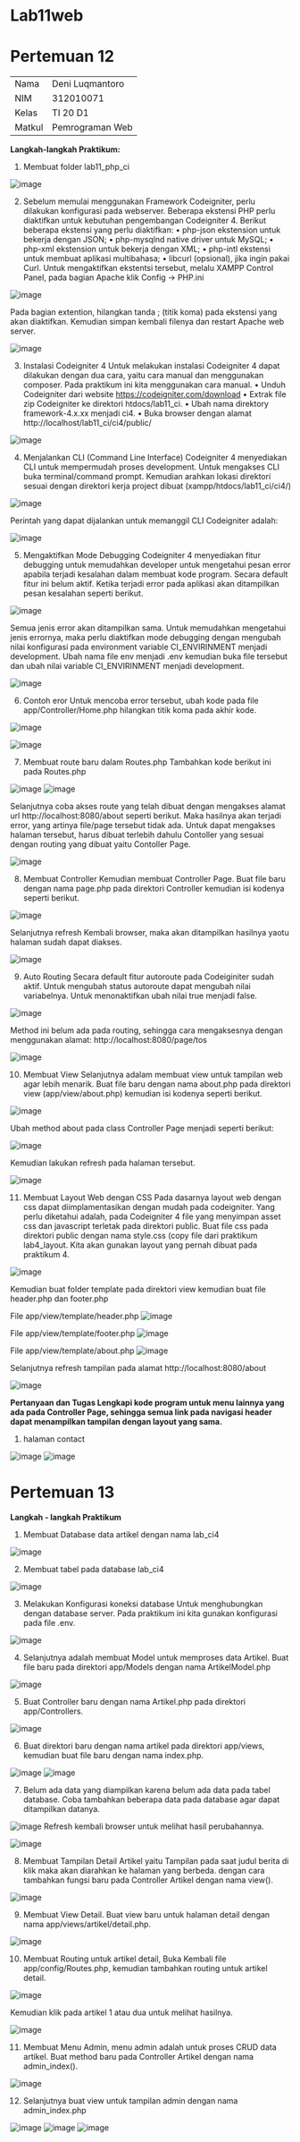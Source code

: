 # Lab11web

# Pertemuan 12
<table>
  <tr>
    <td>Nama</td>
    <td>Deni Luqmantoro</td>
  </tr>
  <tr>
    <td>NIM</td>
    <td>312010071</td>
  </tr>
  <tr>
    <td>Kelas</td>
    <td>TI 20 D1</td>
  </tr>
  <tr>
    <td>Matkul</td>
    <td>Pemrograman Web</td>
  </tr>
</table>

<b>Langkah-langkah Praktikum:</b>

1.	Membuat folder lab11_php_ci

![image](https://user-images.githubusercontent.com/101716699/172664509-2048a048-7cfe-4b37-9b4a-7cddfe397c20.png)
 
2.	Sebelum memulai menggunakan Framework Codeigniter, perlu dilakukan konfigurasi
pada webserver. Beberapa ekstensi PHP perlu diaktifkan untuk kebutuhan
pengembangan Codeigniter 4.
Berikut beberapa ekstensi yang perlu diaktifkan:
• php-json ekstension untuk bekerja dengan JSON;
• php-mysqlnd native driver untuk MySQL;
• php-xml ekstension untuk bekerja dengan XML;
• php-intl ekstensi untuk membuat aplikasi multibahasa;
• libcurl (opsional), jika ingin pakai Curl.
Untuk mengaktifkan ekstentsi tersebut, melalu XAMPP Control Panel, pada bagian
Apache klik Config -> PHP.ini
 
![image](https://user-images.githubusercontent.com/101716699/173289689-ed7a62c5-d332-4614-b4ad-5eb5d8d16fb1.png)


Pada bagian extention, hilangkan tanda ; (titik koma) pada ekstensi yang akan
diaktifkan. Kemudian simpan kembali filenya dan restart Apache web server.

![image](https://user-images.githubusercontent.com/101716699/173289847-98db785c-b873-4aeb-a456-1b422a97d552.png)

3.	Instalasi Codeigniter 4
Untuk melakukan instalasi Codeigniter 4 dapat dilakukan dengan dua cara, yaitu cara
manual dan menggunakan composer. Pada praktikum ini kita menggunakan cara
manual.
•	Unduh Codeigniter dari website https://codeigniter.com/download 
•	Extrak file zip Codeigniter ke direktori htdocs/lab11_ci.
•	Ubah nama direktory framework-4.x.xx menjadi ci4.
•	Buka browser dengan alamat http://localhost/lab11_ci/ci4/public/

 ![image](https://user-images.githubusercontent.com/101716699/172665050-305736ca-bce8-457b-b165-7899e9001a7a.png)

4.	Menjalankan CLI (Command Line Interface)
Codeigniter 4 menyediakan CLI untuk mempermudah proses development. Untuk mengakses CLI buka terminal/command prompt. Kemudian arahkan lokasi direktori sesuai dengan direktori kerja project dibuat (xampp/htdocs/lab11_ci/ci4/)
 
![image](https://user-images.githubusercontent.com/101716699/172665124-3cebdc57-cb4a-412f-a1a4-eff50211e60f.png)

Perintah yang dapat dijalankan untuk memanggil CLI Codeigniter adalah:
 
![image](https://user-images.githubusercontent.com/101716699/172665173-9db9ae0e-1981-4f23-9345-6884f4fed844.png)

5.	Mengaktifkan Mode Debugging
Codeigniter 4 menyediakan fitur debugging untuk memudahkan developer untuk
mengetahui pesan error apabila terjadi kesalahan dalam membuat kode program.
Secara default fitur ini belum aktif. Ketika terjadi error pada aplikasi akan ditampilkan
pesan kesalahan seperti berikut.

![image](https://user-images.githubusercontent.com/101716699/172665258-caf60f34-6081-4fbd-abfa-6650c937b1f7.png)

Semua jenis error akan ditampilkan sama. Untuk memudahkan mengetahui jenis
errornya, maka perlu diaktifkan mode debugging dengan mengubah nilai konfigurasi
pada environment variable CI_ENVIRINMENT menjadi development.
Ubah nama file env menjadi .env kemudian buka file tersebut dan ubah nilai variable
CI_ENVIRINMENT menjadi development.
 
![image](https://user-images.githubusercontent.com/101716699/172665358-20b10dea-4e15-41eb-b41f-2d846e320972.png)

6.	Contoh eror
Untuk mencoba error tersebut, ubah kode pada file
app/Controller/Home.php hilangkan titik koma pada akhir kode.
 
![image](https://user-images.githubusercontent.com/101716699/172665419-ec7668c7-7a05-4ce0-966b-0802cd2a8123.png)

![image](https://user-images.githubusercontent.com/101716699/172665505-d61a8a8f-bac6-4124-87c8-642e4b41852c.png)

7.	Membuat route baru dalam Routes.php
Tambahkan kode berikut ini pada Routes.php
 
![image](https://user-images.githubusercontent.com/101716699/172666159-73729cf5-6d64-40b2-bfae-d22f1c05d06b.png)
![image](https://user-images.githubusercontent.com/101716699/172666177-5f8eca03-c057-4101-a11f-cd405ab0bcff.png)

Selanjutnya coba akses route yang telah dibuat dengan mengakses alamat url http://localhost:8080/about seperti berikut. Maka hasilnya akan terjadi error, yang artinya file/page tersebut tidak ada. Untuk dapat mengakses halaman tersebut, harus dibuat terlebih dahulu Contoller yang sesuai dengan routing yang dibuat yaitu Contoller Page.

![image](https://user-images.githubusercontent.com/101716699/173296396-77f1366b-8b16-4568-b0af-9caeac20e36d.png)

8.	Membuat Controller
Kemudian membuat Controller Page. Buat file baru dengan nama page.php
pada direktori Controller kemudian isi kodenya seperti berikut.

![image](https://user-images.githubusercontent.com/101716699/172666390-60ee11f5-02c8-4bf4-8ce9-1b5860813cc0.png)

Selanjutnya refresh Kembali browser, maka akan ditampilkan hasilnya yaotu halaman
sudah dapat diakses.

![image](https://user-images.githubusercontent.com/101716699/173297298-52ccd65a-6799-4b84-a200-c55a89977bf7.png)

9.	Auto Routing
Secara default fitur autoroute pada Codeiginiter sudah aktif. Untuk mengubah status
autoroute dapat mengubah nilai variabelnya. Untuk menonaktifkan ubah nilai true
menjadi false.
 
![image](https://user-images.githubusercontent.com/101716699/172666735-186debab-c22c-48f1-bc9d-e490927a14f5.png)

Method ini belum ada pada routing, sehingga cara mengaksesnya dengan menggunakan
alamat: http://localhost:8080/page/tos

![image](https://user-images.githubusercontent.com/101716699/173297926-0013d69b-bc77-4651-a4f7-109e81b766d0.png)
 
10.	Membuat View
Selanjutnya adalam membuat view untuk tampilan web agar lebih menarik. Buat file
baru dengan nama about.php pada direktori view (app/view/about.php) kemudian isi
kodenya seperti berikut.
 
![image](https://user-images.githubusercontent.com/101716699/172666820-1fc2b8b5-9bc4-425e-969e-661625135354.png)

Ubah method about pada class Controller Page menjadi seperti berikut:
 
![image](https://user-images.githubusercontent.com/101716699/172666890-30f0d52f-56b4-455b-a48f-7e7278347996.png)

Kemudian lakukan refresh pada halaman tersebut.

![image](https://user-images.githubusercontent.com/101716699/173298730-5f0bbf83-c85d-4723-bcbd-d84bf7177a9b.png)

11.	Membuat Layout Web dengan CSS
Pada dasarnya layout web dengan css dapat diimplamentasikan dengan mudah pada
codeigniter. Yang perlu diketahui adalah, pada Codeigniter 4 file yang menyimpan asset
css dan javascript terletak pada direktori public.
Buat file css pada direktori public dengan nama style.css (copy file dari praktikum
lab4_layout. Kita akan gunakan layout yang pernah dibuat pada praktikum 4.

![image](https://user-images.githubusercontent.com/101716699/172667488-4bb6a0f6-7a69-4adb-8e93-e76093766e1c.png)
 
Kemudian buat folder template pada direktori view kemudian buat file header.php dan
footer.php

File app/view/template/header.php
![image](https://user-images.githubusercontent.com/101716699/172692603-0dfb8580-9a66-4515-aaac-5473941fd116.png)

File app/view/template/footer.php
![image](https://user-images.githubusercontent.com/101716699/172692701-afdaa21d-f2cb-4add-a866-5aacbeaf96ec.png)

File app/view/template/about.php
![image](https://user-images.githubusercontent.com/101716699/172693026-99014cae-bbc4-4c24-978a-af599a0519c4.png)

Selanjutnya refresh tampilan pada alamat http://localhost:8080/about

![image](https://user-images.githubusercontent.com/101716699/173299955-cd901721-71d5-4be4-903c-549067183549.png)

<b>Pertanyaan dan Tugas
Lengkapi kode program untuk menu lainnya yang ada pada Controller Page, sehingga semua link pada navigasi header dapat menampilkan tampilan dengan layout yang sama.</b>

1. halaman contact

![image](https://user-images.githubusercontent.com/101716699/173308351-ed187889-77ee-43d3-800a-0f5f5af721b1.png)
![image](https://user-images.githubusercontent.com/101716699/173308390-d2e93979-fd22-45f5-a1ff-c23fbf6d3947.png)


# Pertemuan 13

<b> Langkah - langkah Praktikum</b>

1. Membuat Database data artikel dengan nama lab_ci4

![image](https://user-images.githubusercontent.com/101716699/173310784-9899154c-7bc5-41b2-926d-6067d1f0eeaa.png)

2. Membuat tabel pada database lab_ci4

![image](https://user-images.githubusercontent.com/101716699/173311112-06d677ad-6948-434a-a441-d648f5da53c5.png)

3. Melakukan Konfigurasi koneksi database
Untuk menghubungkan dengan database server. Pada praktikum ini kita gunakan konfigurasi pada file .env.

![image](https://user-images.githubusercontent.com/101716699/173311825-be5ad863-7219-45a8-8fb4-d725f767d44b.png)

4. Selanjutnya adalah membuat Model untuk memproses data Artikel. Buat file baru pada direktori app/Models dengan nama ArtikelModel.php

![image](https://user-images.githubusercontent.com/101716699/173312560-589c7d01-e8fe-4aed-80e9-24cdabbe9d28.png)

5. Buat Controller baru dengan nama Artikel.php pada direktori app/Controllers.

![image](https://user-images.githubusercontent.com/101716699/173336602-71de7f9b-92df-4f48-8006-e1d81939770f.png)

6. Buat direktori baru dengan nama artikel pada direktori app/views, kemudian buat file baru dengan nama index.php.

![image](https://user-images.githubusercontent.com/101716699/173336765-800f85be-6307-40ad-9030-5a549c967a76.png)
![image](https://user-images.githubusercontent.com/101716699/173337070-9f1611c5-b47a-4a0a-a1c4-bb2b77396df8.png)

7. Belum ada data yang diampilkan karena belum ada data pada tabel database. Coba tambahkan beberapa data pada database agar dapat ditampilkan datanya.

![image](https://user-images.githubusercontent.com/101716699/173337548-efc158c0-492f-4fd5-92e0-993e5f01b036.png)
Refresh kembali browser untuk melihat hasil perubahannya.

![image](https://user-images.githubusercontent.com/101716699/173337915-00b89c15-9cb1-4126-872e-aa46634ee2e7.png)

8. Membuat Tampilan Detail Artikel yaitu Tampilan pada saat judul berita di klik maka akan diarahkan ke halaman yang berbeda. dengan cara tambahkan fungsi baru pada Controller Artikel dengan nama view().

![image](https://user-images.githubusercontent.com/101716699/173338973-1c682c85-6691-4bb2-b469-528b68830aed.png)

9. Membuat View Detail. Buat view baru untuk halaman detail dengan nama app/views/artikel/detail.php.

![image](https://user-images.githubusercontent.com/101716699/173339098-73cab41b-9e05-4828-9ae2-796480db86a6.png)

10. Membuat Routing untuk artikel detail, Buka Kembali file app/config/Routes.php, kemudian tambahkan routing untuk artikel detail.

![image](https://user-images.githubusercontent.com/101716699/173339650-e2e0dda6-bb95-4f12-9f28-2de983c92da4.png)

Kemudian klik pada artikel 1 atau dua untuk melihat hasilnya.

![image](https://user-images.githubusercontent.com/101716699/173782340-24a6d1be-9dcd-480e-a069-a66107a9bf8b.png)

11. Membuat Menu Admin, menu admin adalah untuk proses CRUD data artikel. Buat method baru pada Controller Artikel dengan nama admin_index().

![image](https://user-images.githubusercontent.com/101716699/173783134-61b5501f-0f00-4a58-a12a-0b939af609d4.png)

12. Selanjutnya buat view untuk tampilan admin dengan nama admin_index.php

![image](https://user-images.githubusercontent.com/101716699/173786150-df852f41-8db4-43e6-a702-c1f38080441b.png)
![image](https://user-images.githubusercontent.com/101716699/173786171-6bf0105f-7412-49dc-b362-792afbe63d54.png)
![image](https://user-images.githubusercontent.com/101716699/173786181-532c16d3-d376-42d7-b3c7-b12f2f857e4f.png)











